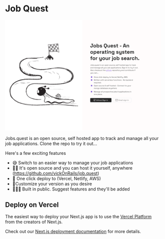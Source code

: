 # Job Quest

![Product Screenshot](./public/job.quest-screenshot.png)

Jobs.quest is an open source, self hosted app to track and manage all your job applications. Clone the repo to try it out...

Here's a few exciting features

- 😅 Switch to an easier way to manage your job applications
- 👌🏼 It's open source and you can host it yourself, anywhere (https://github.com/vickOnRails/job.quest)
- 🚀 One click deploy to (Vercel, Netlify, AWS)
- 🎨Customize your version as you desire
- 🙋🏼‍♂️ Built in public. Suggest features and they'll be added

## Deploy on Vercel

The easiest way to deploy your Next.js app is to use the [Vercel Platform](https://vercel.com/new?utm_medium=default-template&filter=next.js&utm_source=create-next-app&utm_campaign=create-next-app-readme) from the creators of Next.js.

Check out our [Next.js deployment documentation](https://nextjs.org/docs/deployment) for more details.
